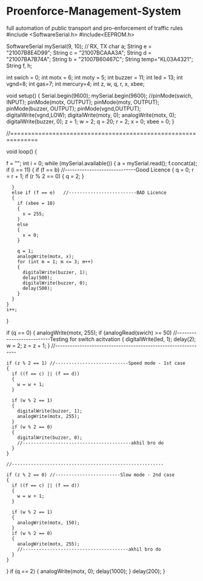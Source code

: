# Proenforce-Management-System
full automation of public transport and pro-enforcement of traffic rules
#include <SoftwareSerial.h>
#include<EEPROM.h>

SoftwareSerial mySerial(9, 10); // RX, TX
char a;
String e = "21007B8E4D99";
String c = "21007BCAAA3A";
String d = "21007BA7B74A";
String b = "21007B60467C";
String temp="KL03A4321";
String f, h;

int swich = 0;
int motx = 6;
int moty = 5;
int buzzer = 11;
int led = 13;
int vgnd=8;
int gas=7;
int mercury=4;
int z, w, q, r, x, xbee;




void setup()
{
  Serial.begin(9600);
  mySerial.begin(9600);
  //pinMode(swich, INPUT);
  pinMode(motx, OUTPUT);
  pinMode(moty, OUTPUT);
  pinMode(buzzer, OUTPUT);
  pinMode(vgnd,OUTPUT);
  digitalWrite(vgnd,LOW);
  digitalWrite(moty, 0);
  analogWrite(motx, 0);
  digitalWrite(buzzer, 0);
  z = 1;
  w = 2;
  q = 20;
  r = 2;
  x = 0;
  xbee = 0;
}

//==============================================================





void loop()
{


  f = "";
  int i = 0;
  while (mySerial.available())
  {
    a = mySerial.read();
    f.concat(a);
    if (i == 11)
    {
      if (f == b)   //-----------------------------Good Licence
      {
        q = 0;
        r = r + 1;
        if (r % 2 == 0)
        {
          q = 2;
        }


      }
      else if (f == e)   //-------------------------BAD Licence
      {
        if (xbee = 10)
        {
          x = 255;
        }
        else
        {
          x = 0;
        }

        q = 1;
        analogWrite(motx, x);
        for (int m = 1; m <= 3; m++)
        {
          digitalWrite(buzzer, 1);
          delay(500);
          digitalWrite(buzzer, 0);
          delay(500);
        }
      }
    }
    i++;
  }


  if (q == 0)
  {
    analogWrite(motx, 255);
    if (analogRead(swich) >= 50) //--------------------------Testing for switch acitvation
    {
      digitalWrite(led, 1);
      delay(2);
      w = 2;
      z = z + 1;
    }
    //--------------------------------------------------------------

    if (z % 2 == 1) //---------------------------Speed mode - 1st case
    {
      if ((f == c) || (f == d))
      {
        w = w + 1;
      }

      if (w % 2 == 1)
      {
        digitalWrite(buzzer, 1);
        analogWrite(motx, 255);
      }
      if (w % 2 == 0)
      {
        digitalWrite(buzzer, 0);
        //----------------------------------------akhil bro do
      }
    }

    //--------------------------------------------------------

    if (z % 2 == 0) //------------------------Slow mode - 2nd case
    {
      if ((f == c) || (f == d))
      {
        w = w + 1;
      }

      if (w % 2 == 1)
      {
        analogWrite(motx, 150);
      }
      if (w % 2 == 0)
      {
        analogWrite(motx, 255);
        //---------------------------------------akhil bro do
      }
    }
  }
  if (q == 2)
  {
    analogWrite(motx, 0);
    delay(1000);
  }
  delay(200);
}

